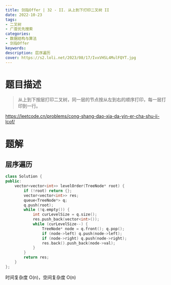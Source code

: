 ```yaml
---
title: 剑指Offer | 32 - II. 从上到下打印二叉树 II
date: 2022-10-23
tags:
- 二叉树
- 广度优先搜索
categories:
- 数据结构与算法
- 剑指Offer
keywords:
description: 层序遍历
cover: https://s2.loli.net/2023/08/17/IvxVHSL4MulFQYT.jpg
---
```


# 题目描述

> 从上到下按层打印二叉树，同一层的节点按从左到右的顺序打印，每一层打印到一行。

https://leetcode.cn/problems/cong-shang-dao-xia-da-yin-er-cha-shu-ii-lcof/


# 题解
## 层序遍历
``` C++
class Solution {
public:
    vector<vector<int>> levelOrder(TreeNode* root) {
        if (!root) return {};
        vector<vector<int>> res;
        queue<TreeNode*> q;
        q.push(root);
        while (!q.empty()) {
            int curLevelSize = q.size();
            res.push_back(vector<int>());
            while (curLevelSize--) {
                TreeNode* node = q.front(); q.pop();
                if (node->left) q.push(node->left);
                if (node->right) q.push(node->right);
                res.back().push_back(node->val);
            }
        }
        return res;
    }
};
```
时间复杂度 O(n)，空间复杂度 O(n)